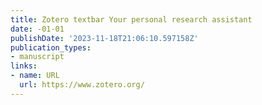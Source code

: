 ```yaml
---
title: Zotero textbar Your personal research assistant
date: -01-01
publishDate: '2023-11-18T21:06:10.597158Z'
publication_types:
- manuscript
links:
- name: URL
  url: https://www.zotero.org/
---
```


